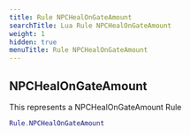 ```yaml
---
title: Rule NPCHealOnGateAmount
searchTitle: Lua Rule NPCHealOnGateAmount
weight: 1
hidden: true
menuTitle: Rule NPCHealOnGateAmount
---
```

## NPCHealOnGateAmount

This represents a NPCHealOnGateAmount Rule
```lua
Rule.NPCHealOnGateAmount
```